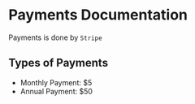 # Payments Documentation

Payments is done by `Stripe`

## Types of Payments
- Monthly Payment: $5
- Annual Payment: $50